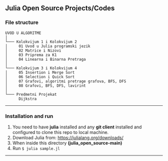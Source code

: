 ## Julia Open Source Projects/Codes

<h3> File structure </h3>

```
UVOD U ALGORITME
│  
└─── Kolokvijum 1 i Kolokvijum 2
│     01 Uvod u Julia programski jezik
│     02 Matrice i Nizovi
│     03 Priprema za K1
│     04 Linearna i Binarna Pretraga
│      
└─── Kolokvijum 3 i Kolokvijum 4
│     05 Insertion i Merge Sort
│     06 Selection i Quick Sort
│     07 Grafovi, algoritmi pretrage grafova, BFS, DFS
│     08 Grafovi, BFS, DFS, lavirint
│
└─── Predmetni Projekat
      Dijkstra

```

<hr>
<h3> Installation and run </h3>

1. You need to have <b>julia</b> installed and any <b>git client</b> installed and configured to clone this repo to local machine.
2. Download Julia from: https://julialang.org/downloads/
3. When inside this directory <b>(julia_open_source-main)</b>
4. Run `$ julia sample.jl`

<hr>

